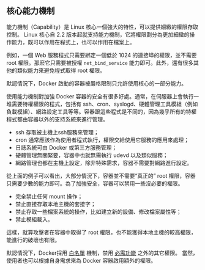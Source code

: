 ## 核心能力機制

能力機制（Capability）是 Linux 核心一個強大的特性，可以提供細緻的權限存取控制。
Linux 核心自 2.2 版本起就支持能力機制，它將權限劃分為更加細緻的操作能力，既可以作用在程式上，也可以作用在檔案上。

例如，一個 Web 服務程式只需要綁定一個低於 1024 的連接埠的權限，並不需要 root 權限。那麽它只需要被授權 `net_bind_service` 能力即可。此外，還有很多其他的類似能力來避免程式取得 root 權限。

默認情況下，Docker 啟動的容器被嚴格限制只允許使用核心的一部分能力。

使用能力機制對加強 Docker 容器的安全有很多好處。通常，在伺服器上會執行一堆需要特權權限的程式，包括有 ssh、cron、syslogd、硬體管理工具模組（例如負載模組）、網路設定工具等等。容器跟這些程式是不同的，因為幾乎所有的特權程式都由容器以外的支持系統來進行管理。
* ssh 存取被主機上ssh服務來管理；
* cron 通常應該作為使用者程式執行，權限交給使用它服務的應用來處理；
* 日誌系統可由 Docker 或第三方服務管理；
* 硬體管理無關緊要，容器中也就無需執行 udevd 以及類似服務；
* 網路管理也都在主機上設定，除非特殊需求，容器不需要對網路進行設定。

從上面的例子可以看出，大部分情況下，容器並不需要“真正的” root 權限，容器只需要少數的能力即可。為了加強安全，容器可以禁用一些沒必要的權限。
* 完全禁止任何 mount 操作；
* 禁止直接存取本地主機的套接字；
* 禁止存取一些檔案系統的操作，比如建立新的設備、修改檔案屬性等；
* 禁止模組載入。

這樣，就算攻擊者在容器中取得了 root 權限，也不能獲得本地主機的較高權限，能進行的破壞也有限。

默認情況下，Docker採用 [白名單](https://github.com/docker/docker/blob/master/daemon/execdriver/native/template/default_template.go) 機制，禁用 [必需功能](https://github.com/docker/docker/blob/master/daemon/execdriver/native/template/default_template.go) 之外的其它權限。
當然，使用者也可以根據自身需求來為 Docker 容器啟用額外的權限。
